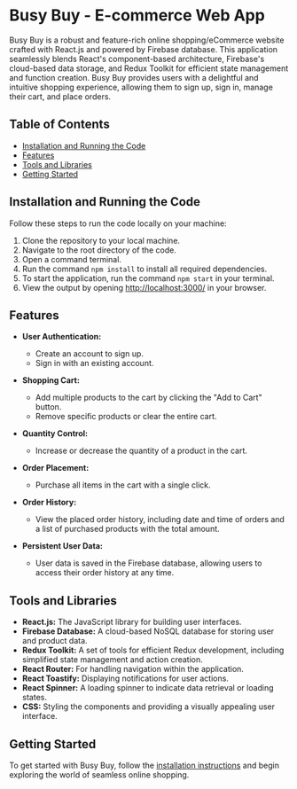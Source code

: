 # Busy Buy - E-commerce Web App

Busy Buy is a robust and feature-rich online shopping/eCommerce website crafted with React.js and powered by Firebase database. This application seamlessly blends React's component-based architecture, Firebase's cloud-based data storage, and Redux Toolkit for efficient state management and function creation. Busy Buy provides users with a delightful and intuitive shopping experience, allowing them to sign up, sign in, manage their cart, and place orders.

## Table of Contents

- [Installation and Running the Code](#installation-and-running-the-code)
- [Features](#features)
- [Tools and Libraries](#tools-and-libraries)
- [Getting Started](#getting-started)

## Installation and Running the Code

Follow these steps to run the code locally on your machine:

1. Clone the repository to your local machine.
2. Navigate to the root directory of the code.
3. Open a command terminal.
4. Run the command `npm install` to install all required dependencies.
5. To start the application, run the command `npm start` in your terminal.
6. View the output by opening [http://localhost:3000/](http://localhost:3000/) in your browser.

## Features

- **User Authentication:**
  - Create an account to sign up.
  - Sign in with an existing account.

- **Shopping Cart:**
  - Add multiple products to the cart by clicking the "Add to Cart" button.
  - Remove specific products or clear the entire cart.

- **Quantity Control:**
  - Increase or decrease the quantity of a product in the cart.

- **Order Placement:**
  - Purchase all items in the cart with a single click.

- **Order History:**
  - View the placed order history, including date and time of orders and a list of purchased products with the total amount.

- **Persistent User Data:**
  - User data is saved in the Firebase database, allowing users to access their order history at any time.

## Tools and Libraries

- **React.js:** The JavaScript library for building user interfaces.
- **Firebase Database:** A cloud-based NoSQL database for storing user and product data.
- **Redux Toolkit:** A set of tools for efficient Redux development, including simplified state management and action creation.
- **React Router:** For handling navigation within the application.
- **React Toastify:** Displaying notifications for user actions.
- **React Spinner:** A loading spinner to indicate data retrieval or loading states.
- **CSS:** Styling the components and providing a visually appealing user interface.

## Getting Started

To get started with Busy Buy, follow the [installation instructions](#installation-and-running-the-code) and begin exploring the world of seamless online shopping.



